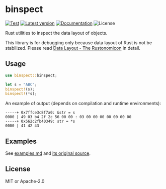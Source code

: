 # binspect

[![Test](https://github.com/taskie/binspect/workflows/Test/badge.svg)](https://github.com/taskie/binspect/actions)
[![Latest version](https://img.shields.io/crates/v/binspect.svg)](https://crates.io/crates/binspect)
[![Documentation](https://docs.rs/binspect/badge.svg)](https://docs.rs/binspect)
![License](https://img.shields.io/crates/l/binspect.svg)

Rust utilities to inspect the data layout of objects.

This library is for debugging only because data layout of Rust is not be stabilized.
Please read [Data Layout - The Rustonomicon](https://doc.rust-lang.org/stable/nomicon/data.html) in detail.

## Usage

```rust
use binspect::binspect;

let s = "ABC";
binspect!(s);
binspect!(*s);
```

An example of output (depends on compilation and runtime environments):

```text
-----+ 0x7ffce3c8f7a0: &str = s
0000 | 49 03 b4 2f 2c 56 00 00 : 03 00 00 00 00 00 00 00
-----+ 0x562c2fb40349: str = *s
0000 | 41 42 43
```

## Examples

See [examples.md](examples.md) and [its original source](examples/all.rs).

## License

MIT or Apache-2.0
